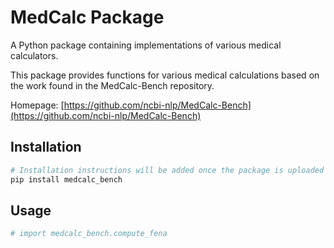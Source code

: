 # MedCalc Package

A Python package containing implementations of various medical calculators.

This package provides functions for various medical calculations based on the work found in the MedCalc-Bench repository.

Homepage: [https://github.com/ncbi-nlp/MedCalc-Bench](https://github.com/ncbi-nlp/MedCalc-Bench)

## Installation

```bash
# Installation instructions will be added once the package is uploaded to PyPI
pip install medcalc_bench
```

## Usage

```python
# import medcalc_bench.compute_fena
``` 